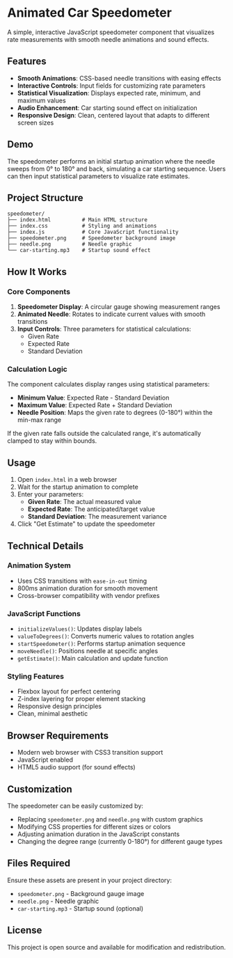 # Animated Car Speedometer

A simple, interactive JavaScript speedometer component that visualizes rate measurements with smooth needle animations and sound effects.

## Features

- **Smooth Animations**: CSS-based needle transitions with easing effects
- **Interactive Controls**: Input fields for customizing rate parameters
- **Statistical Visualization**: Displays expected rate, minimum, and maximum values
- **Audio Enhancement**: Car starting sound effect on initialization
- **Responsive Design**: Clean, centered layout that adapts to different screen sizes

## Demo

The speedometer performs an initial startup animation where the needle sweeps from 0° to 180° and back, simulating a car starting sequence. Users can then input statistical parameters to visualize rate estimates.

## Project Structure

```
speedometer/
├── index.html          # Main HTML structure
├── index.css           # Styling and animations
├── index.js            # Core JavaScript functionality
├── speedometer.png     # Speedometer background image
├── needle.png          # Needle graphic
└── car-starting.mp3    # Startup sound effect
```

## How It Works

### Core Components

1. **Speedometer Display**: A circular gauge showing measurement ranges
2. **Animated Needle**: Rotates to indicate current values with smooth transitions
3. **Input Controls**: Three parameters for statistical calculations:
   - Given Rate
   - Expected Rate
   - Standard Deviation

### Calculation Logic

The component calculates display ranges using statistical parameters:
- **Minimum Value**: Expected Rate - Standard Deviation
- **Maximum Value**: Expected Rate + Standard Deviation
- **Needle Position**: Maps the given rate to degrees (0-180°) within the min-max range

If the given rate falls outside the calculated range, it's automatically clamped to stay within bounds.

## Usage

1. Open `index.html` in a web browser
2. Wait for the startup animation to complete
3. Enter your parameters:
   - **Given Rate**: The actual measured value
   - **Expected Rate**: The anticipated/target value
   - **Standard Deviation**: The measurement variance
4. Click "Get Estimate" to update the speedometer

## Technical Details

### Animation System
- Uses CSS transitions with `ease-in-out` timing
- 800ms animation duration for smooth movement
- Cross-browser compatibility with vendor prefixes

### JavaScript Functions
- `initializeValues()`: Updates display labels
- `valueToDegrees()`: Converts numeric values to rotation angles
- `startSpeedometer()`: Performs startup animation sequence
- `moveNeedle()`: Positions needle at specific angles
- `getEstimate()`: Main calculation and update function

### Styling Features
- Flexbox layout for perfect centering
- Z-index layering for proper element stacking
- Responsive design principles
- Clean, minimal aesthetic

## Browser Requirements

- Modern web browser with CSS3 transition support
- JavaScript enabled
- HTML5 audio support (for sound effects)

## Customization

The speedometer can be easily customized by:
- Replacing `speedometer.png` and `needle.png` with custom graphics
- Modifying CSS properties for different sizes or colors
- Adjusting animation duration in the JavaScript constants
- Changing the degree range (currently 0-180°) for different gauge types

## Files Required

Ensure these assets are present in your project directory:
- `speedometer.png` - Background gauge image
- `needle.png` - Needle graphic
- `car-starting.mp3` - Startup sound (optional)

## License

This project is open source and available for modification and redistribution.
